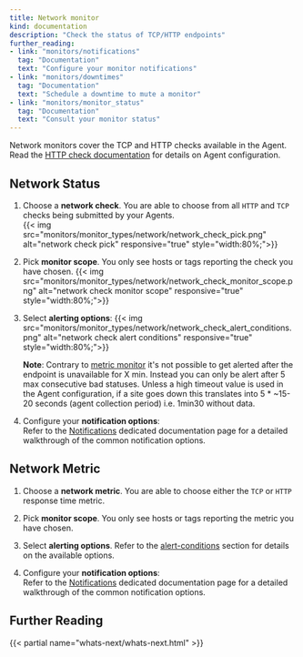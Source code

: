 ```yaml
---
title: Network monitor
kind: documentation
description: "Check the status of TCP/HTTP endpoints"
further_reading:
- link: "monitors/notifications"
  tag: "Documentation"
  text: "Configure your monitor notifications"
- link: "monitors/downtimes"
  tag: "Documentation"
  text: "Schedule a downtime to mute a monitor"
- link: "monitors/monitor_status"
  tag: "Documentation"
  text: "Consult your monitor status"
---
```


Network monitors cover the TCP and HTTP checks available in the Agent. Read
the [HTTP check documentation][1] for details on Agent configuration.

## Network Status

1. Choose a **network check**. You are able to choose from all `HTTP` and `TCP` checks being submitted by your Agents.  
    {{< img src="monitors/monitor_types/network/network_check_pick.png" alt="network check pick" responsive="true" style="width:80%;">}}
2. Pick **monitor scope**. You only see hosts or tags reporting the check you have chosen.
    {{< img src="monitors/monitor_types/network/network_check_monitor_scope.png" alt="network check monitor scope" responsive="true" style="width:80%;">}}
3. Select **alerting options**:
    {{< img src="monitors/monitor_types/network/network_check_alert_conditions.png" alt="network check alert conditions" responsive="true" style="width:80%;">}}

    **Note**: Contrary to [metric monitor][2] it's not possible to get alerted after the endpoint is unavailable for X min. Instead you can only be alert after 5 max consecutive bad statuses. Unless a high timeout value is used in the Agent configuration, if a site goes down this translates into 5 * ~15-20 seconds (agent collection period) i.e. 1min30 without data.

4. Configure your **notification options**:  
    Refer to the [Notifications][3] dedicated documentation page for a detailed walkthrough of the common notification options.

## Network Metric

1. Choose a **network metric**. You are able to choose either the `TCP` or `HTTP` response time metric.

2. Pick **monitor scope**. You only see hosts or tags reporting the metric you have chosen.

3. Select **alerting options**. Refer to the [alert-conditions](#metrics-monitors) section for details on the available options.

4. Configure your **notification options**:  
    Refer to the [Notifications][3] dedicated documentation page for a detailed walkthrough of the common notification options.

## Further Reading 
{{< partial name="whats-next/whats-next.html" >}}

[1]: /integrations/http_check
[2]: /monitors/monitor_types/metric
[3]: /monitors/notifications
